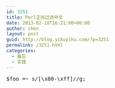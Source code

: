 ```yaml
---
id: 3251
title: Perl正则过滤中文
date: 2013-02-18T16:21:00+00:00
author: chen
layout: post
guid: http://blog.yikuyiku.com/?p=3251
permalink: /3251.html
categories:
  - 备忘
  - 实践
---
```

<pre class="brush: perl">$foo =~ s/[\x80-\xff]//g;
</pre>